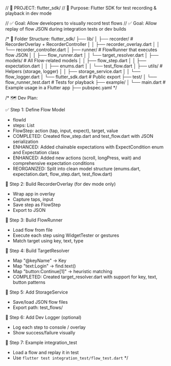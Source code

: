 // 📁 PROJECT: flutter_sdk/
// 🎯 Purpose: Flutter SDK for test recording & playback in dev mode

// ✅ Goal: Allow developers to visually record test flows
// ✅ Goal: Allow replay of flow JSON during integration tests or dev builds

/*
📁 Folder Structure:
flutter_sdk/
├── lib/
│   ├── recorder/              # RecorderOverlay + RecorderController
│   │   ├── recorder_overlay.dart
│   │   └── recorder_controller.dart
│   ├── runner/                # FlowRunner that executes flow JSON
│   │   ├── flow_runner.dart
│   │   └── target_resolver.dart
│   ├── models/                # All Flow-related models
│   │   ├── flow_step.dart
│   │   ├── expectation.dart
│   │   ├── enums.dart
│   │   └── test_flow.dart
│   ├── utils/                 # Helpers (storage, logger)
│   │   ├── storage_service.dart
│   │   └── flow_logger.dart
│   └── flutter_sdk.dart       # Public export
├── test/
│   └── flow_runner_test.dart  # Tests for playback
├── example/
│   └── main.dart              # Example usage in a Flutter app
├── pubspec.yaml
*/

/*
🗺️ Dev Plan:

✅ Step 1: Define Flow Model
- flowId
- steps: List<FlowStep>
- FlowStep: action (tap, input, expect), target, value
- COMPLETED: Created flow_step.dart and test_flow.dart with JSON serialization
- ENHANCED: Added chainable expectations with ExpectCondition enum and Expectation class
- ENHANCED: Added new actions (scroll, longPress, wait) and comprehensive expectation conditions
- REORGANIZED: Split into clean model structure (enums.dart, expectation.dart, flow_step.dart, test_flow.dart)

🔹 Step 2: Build RecorderOverlay (for dev mode only)
- Wrap app in overlay
- Capture taps, input
- Save step as FlowStep
- Export to JSON

🔹 Step 3: Build FlowRunner
- Load flow from file
- Execute each step using WidgetTester or gestures
- Match target using key, text, type

🔹 Step 4: Build TargetResolver
- Map "@keyName" → Key
- Map "text:Login" → find.text()
- Map "button:Continue[1]" → heuristic matching
- COMPLETED: Created target_resolver.dart with support for key, text, button patterns

🔹 Step 5: Add StorageService
- Save/load JSON flow files
- Export path: test_flows/

🔹 Step 6: Add Dev Logger (optional)
- Log each step to console / overlay
- Show success/failure visually

🔹 Step 7: Example integration_test
- Load a flow and replay it in test
- Use `flutter test integration_test/flow_test.dart`
*/
